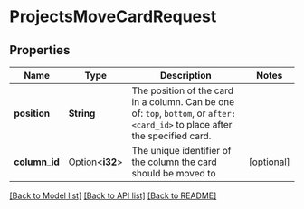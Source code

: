 # ProjectsMoveCardRequest

## Properties

Name | Type | Description | Notes
------------ | ------------- | ------------- | -------------
**position** | **String** | The position of the card in a column. Can be one of: `top`, `bottom`, or `after:<card_id>` to place after the specified card. | 
**column_id** | Option<**i32**> | The unique identifier of the column the card should be moved to | [optional]

[[Back to Model list]](../README.md#documentation-for-models) [[Back to API list]](../README.md#documentation-for-api-endpoints) [[Back to README]](../README.md)


